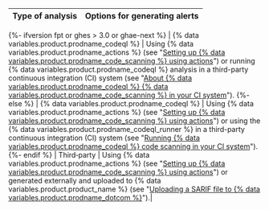 | <nobr>Type of analysis</nobr> | Options for generating alerts |
| ----------------------------- | ----------------------------- |

{%- ifversion fpt or ghes > 3.0 or ghae-next %}
| {% data variables.product.prodname_codeql %} | Using {% data variables.product.prodname_actions %} (see "[Setting up {% data variables.product.prodname_code_scanning %} using actions](/github/finding-security-vulnerabilities-and-errors-in-your-code/setting-up-code-scanning-for-a-repository#setting-up-code-scanning-using-actions)") or running {% data variables.product.prodname_codeql %} analysis in a third-party continuous integration (CI) system (see "[About {% data variables.product.prodname_codeql %} {% data variables.product.prodname_code_scanning %} in your CI system](/code-security/secure-coding/about-codeql-code-scanning-in-your-ci-system)").
{%- else %}
| {% data variables.product.prodname_codeql %} | Using {% data variables.product.prodname_actions %} (see "[Setting up {% data variables.product.prodname_code_scanning %} using actions](/github/finding-security-vulnerabilities-and-errors-in-your-code/setting-up-code-scanning-for-a-repository#setting-up-code-scanning-using-actions)") or using the {% data variables.product.prodname_codeql_runner %} in a third-party continuous integration (CI) system (see "[Running {% data variables.product.prodname_codeql %} code scanning in your CI system](/github/finding-security-vulnerabilities-and-errors-in-your-code/running-codeql-code-scanning-in-your-ci-system)").
{%- endif %}
| Third&#8209;party | Using {% data variables.product.prodname_actions %} (see "[Setting up {% data variables.product.prodname_code_scanning %} using actions](/github/finding-security-vulnerabilities-and-errors-in-your-code/setting-up-code-scanning-for-a-repository#setting-up-code-scanning-using-actions)") or generated externally and uploaded to {% data variables.product.product_name %} (see "[Uploading a SARIF file to {% data variables.product.prodname_dotcom %}](/github/finding-security-vulnerabilities-and-errors-in-your-code/uploading-a-sarif-file-to-github)").|
